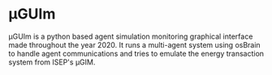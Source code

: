 # µGUIm
µGUIm is a python based agent simulation monitoring graphical interface made throughout the year 2020. It runs a multi-agent system using osBrain to handle agent communications and tries to emulate the energy transaction system from ISEP's µGIM.
